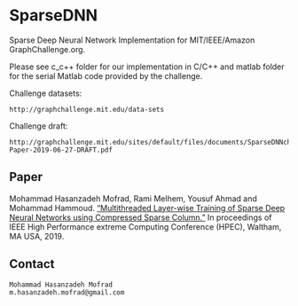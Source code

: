 # SparseDNN
Sparse Deep Neural Network Implementation for MIT/IEEE/Amazon GraphChallenge.org.

Please see c_c++ folder for our implementation in C/C++ and matlab folder for the serial Matlab code provided by the challenge.

Challenge datasets:

    http://graphchallenge.mit.edu/data-sets

Challenge draft:

    http://graphchallenge.mit.edu/sites/default/files/documents/SparseDNNchallenge-Paper-2019-06-27-DRAFT.pdf

## Paper
Mohammad Hasanzadeh Mofrad, Rami Melhem, Yousuf Ahmad and Mohammad Hammoud. [“Multithreaded Layer-wise Training of Sparse Deep Neural Networks using Compressed Sparse Column.”](http://people.cs.pitt.edu/~hasanzadeh/files/papers/PID6106553.pdf) In proceedings of IEEE High Performance extreme Computing Conference (HPEC), Waltham, MA USA, 2019.

## Contact
    Mohammad Hasanzadeh Mofrad
    m.hasanzadeh.mofrad@gmail.com
